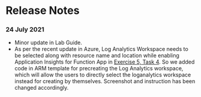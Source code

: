 # Release Notes

### 24 July 2021
  - Minor update in Lab Guide.
  - As per the recent update in Azure, Log Analytics Workspace needs to be selected along with resource name and location while enabling Application Insights for Function App in [Exercise 5, Task 4](https://github.com/CloudLabs-MCW/MCW-App-modernization/blob/stage/Hands-on%20lab/HOL%20step-by-step%20-%20App%20modernization_09.md). So we added code in ARM template for precreating the Log Analytics workspace, which will allow the users to directly select the loganalytics workspace instead for creating by themselves. Screenshot and instruction has been changed accordingly. 
